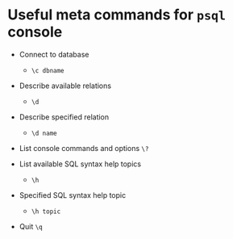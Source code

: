 # Useful meta commands for `psql` console

- Connect to database
  - `\c dbname`

- Describe available relations
  - `\d`

- Describe specified relation
  - `\d name`

- List console commands and options
  `\?`

- List available SQL syntax help topics
  - `\h`

- Specified SQL syntax help topic
  - `\h topic`

- Quit
  `\q`

